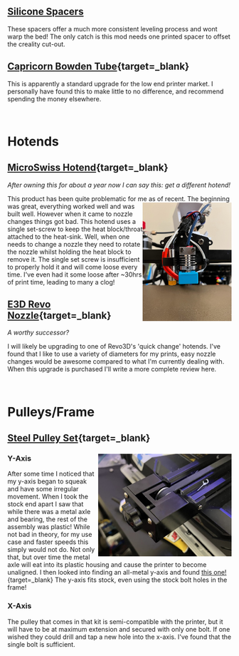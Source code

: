 ## **[Silicone Spacers](https://amzn.to/4azWHYH)**
These spacers offer a much more consistent leveling process and wont warp the bed! The only catch is this mod needs one printed spacer to offset the creality cut-out. 

## [Capricorn Bowden Tube](https://amzn.to/3tvvQfN){target=_blank}
This is apparently a standard upgrade for the low end printer market. I personally have found this to make little to no difference, and recommend spending the money elsewhere. 
<br/>

<br/>

# **Hotends**
## [MicroSwiss Hotend](https://amzn.to/4ay9Lhq){target=_blank}

*After owning this for about a year now I can say this: get a different hotend!*

This product has been quite problematic for me as of recent. <img src="assets/microswiss_hotend.jpg" alt="MicroSwiss hotend" width="200" style="float: right;"/> The beginning was great, everything  worked well and was built well. However when it came to 
nozzle changes things got bad. This hotend uses a single set-screw to keep the heat block/throat attached to the heat-sink. Well, when one needs to change a 
nozzle they need to rotate the nozzle whilst holding the heat block to remove it. The single set screw is insufficient to properly hold it and will come loose every time. I've even had it some loose after ~30hrs of print time, leading to many a clog! 

## [E3D Revo Nozzle](https://amzn.to/3v6ZGaU){target=_blank}

*A worthy successor?* 

I will likely be upgrading to one of Revo3D's 'quick change' hotends. I've found that I like to use a variety of diameters for my prints, easy
nozzle changes would be awesome compared to what I'm currently dealing with. When this upgrade is purchased I'll write a more complete review here.
<br/>

<br/>

# **Pulleys/Frame**
## [Steel Pulley Set](https://amzn.to/4ayguIc){target=_blank}
### Y-Axis <img src="assets/y_axis_upgrade.jpg" alt="MicroSwiss hotend" width="300" style="float: right;"/>
After some time I noticed that my y-axis began to squeak and have some irregular movement. When I took the stock end apart I saw that while there was a metal axle and bearing, the rest of the assembly was plastic! While not bad in theory, for my use case and faster speeds this simply would not do. Not only that, but over time the metal axle will eat into its plastic housing and cause the printer to become unaligned. I then looked into finding an all-metal y-axis and found [this one!](https://amzn.to/4ayguIc){target=_blank} The y-axis fits stock, even using the stock bolt holes in the frame! 


### X-Axis 
The pulley that comes in that kit is semi-compatible with the printer, but it will have to be at maximum extension and secured with only one bolt. If one wished they could drill and tap a new hole into the x-axis. I've found that the single bolt is sufficient.

